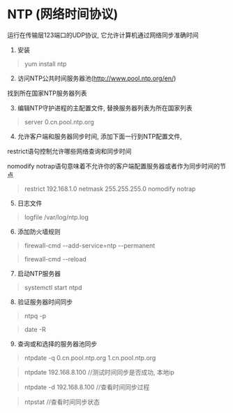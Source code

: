 # NTP (网络时间协议)

运行在传输层123端口的UDP协议, 它允许计算机通过网络同步准确时间

1. 安装

> yum install ntp

2. 访问NTP公共时间服务器池(http://www.pool.ntp.org/en/)

找到所在国家NTP服务器列表

3. 编辑NTP守护进程的主配置文件, 替换服务器列表为所在国家列表

> server 0.cn.pool.ntp.org

4. 允许客户端和服务器同步时间, 添加下面一行到NTP配置文件, 

restrict语句控制允许哪些网络查询和同步时间

nomodify notrap语句意味着不允许你的客户端配置服务器或者作为同步时间的节点

> restrict 192.168.1.0 netmask 255.255.255.0 nomodify notrap

5. 日志文件

> logfile /var/log/ntp.log

6. 添加防火墙规则

> firewall-cmd --add-service=ntp --permanent

> firewall-cmd --reload

7. 启动NTP服务器

> systemctl start ntpd

8. 验证服务器时间同步

> ntpq -p

> date -R

9. 查询或和选择的服务器池同步

> ntpdate -q 0.cn.pool.ntp.org 1.cn.pool.ntp.org

> ntpdate 192.168.8.100  //测试时间同步是否成功, 本地ip

> ntpdate -d 192.168.8.100  //查看时间同步过程

> ntpstat  //查看时间同步状态
